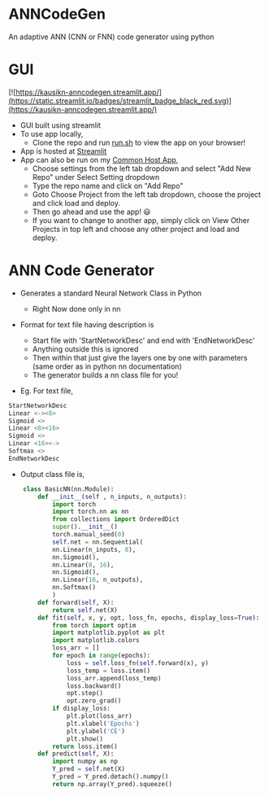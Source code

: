 # ANNCodeGen
 An adaptive ANN (CNN or FNN) code generator using python

# GUI
[![https://kausikn-anncodegen.streamlit.app/](https://static.streamlit.io/badges/streamlit_badge_black_red.svg)](https://kausikn-anncodegen.streamlit.app/)

- GUI built using streamlit
- To use app locally,
    - Clone the repo and run [run.sh](run.sh) to view the app on your browser!
- App is hosted at [Streamlit](https://kausikn-anncodegen.streamlit.app/)
- App can also be run on my [Common Host App](https://kausikn-commonhostapp.streamlit.app/),
    - Choose settings from the left tab dropdown and select "Add New Repo" under Select Setting dropdown
    - Type the repo name and click on "Add Repo"
    - Goto Choose Project from the left tab dropdown, choose the project and click load and deploy.
    - Then go ahead and use the app! 😃
    - If you want to change to another app, simply click on View Other Projects in top left and choose any other project and load and deploy.

# ANN Code Generator
 
- Generates a standard Neural Network Class in Python
    - Right Now done only in nn
- Format for text file having description is 
    - Start file with 'StartNetworkDesc' and end with 'EndNetworkDesc'
    - Anything outside this is ignored
    - Then within that just give the layers one by one with parameters (same order as in python nn documentation)
    - The generator builds a nn class file for you!
     
- Eg. For text file,
```python
StartNetworkDesc
Linear <-><8>
Sigmoid <>
Linear <8><16>
Sigmoid <>
Linear <16><->
Softmax <>
EndNetworkDesc
```

- Output class file is, 
```python
    class BasicNN(nn.Module):
        def __init__(self , n_inputs, n_outputs):
            import torch
            import torch.nn as nn
            from collections import OrderedDict
            super().__init__()
            torch.manual_seed(0)
            self.net = nn.Sequential(
            nn.Linear(n_inputs, 8), 
            nn.Sigmoid(), 
            nn.Linear(8, 16), 
            nn.Sigmoid(), 
            nn.Linear(16, n_outputs), 
            nn.Softmax()  
            )
        def forward(self, X):
            return self.net(X)
        def fit(self, x, y, opt, loss_fn, epochs, display_loss=True):
            from torch import optim
            import matplotlib.pyplot as plt
            import matplotlib.colors
            loss_arr = []
            for epoch in range(epochs):
                loss = self.loss_fn(self.forward(x), y)
                loss_temp = loss.item()
                loss_arr.append(loss_temp)
                loss.backward()
                opt.step()
                opt.zero_grad()
            if display_loss:
                plt.plot(loss_arr)
                plt.xlabel('Epochs')
                plt.ylabel('CE')
                plt.show()
            return loss.item()
        def predict(self, X):
            import numpy as np
            Y_pred = self.net(X)
            Y_pred = Y_pred.detach().numpy()
            return np.array(Y_pred).squeeze()
```